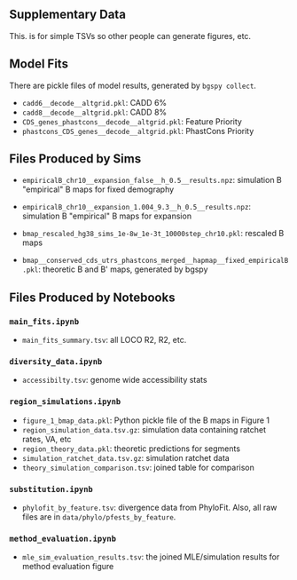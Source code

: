 ## Supplementary Data

This. is for simple TSVs so other people can generate figures, etc.

## Model Fits

There are pickle files of model results, generated by `bgspy collect`.

 - `cadd6__decode__altgrid.pkl`: CADD 6%
 - `cadd8__decode__altgrid.pkl`: CADD 8%
 - `CDS_genes_phastcons__decode__altgrid.pkl`: Feature Priority
 - `phastcons_CDS_genes__decode__altgrid.pkl`: PhastCons Priority


## Files Produced by Sims

 - `empiricalB_chr10__expansion_false__h_0.5__results.npz`: simulation B
   "empirical" B maps for fixed demography

 - `empiricalB_chr10__expansion_1.004_9.3__h_0.5__results.npz`: simulation B
   "empirical" B maps for expansion

 - `bmap_rescaled_hg38_sims_1e-8w_1e-3t_10000step_chr10.pkl`: rescaled B maps

 - `bmap__conserved_cds_utrs_phastcons_merged__hapmap__fixed_empiricalB.pkl`:
   theoretic B and B' maps, generated by bgspy

## Files Produced by Notebooks

### `main_fits.ipynb`

 - `main_fits_summary.tsv`: all LOCO R2, R2, etc.

### `diversity_data.ipynb`

 - `accessibilty.tsv`: genome wide accessibility stats

### `region_simulations.ipynb`

 - `figure_1_bmap_data.pkl`: Python pickle file of the B maps in Figure 1
 - `region_simulation_data.tsv.gz`: simulation data containing ratchet rates, VA, etc
 - `region_theory_data.pkl`: theoretic predictions for segments
 - `simulation_ratchet_data.tsv.gz`: simulation ratchet data
 - `theory_simulation_comparison.tsv`: joined table for comparison


### `substitution.ipynb`

 - `phylofit_by_feature.tsv`: divergence data from PhyloFit. Also, all raw
   files are in `data/phylo/pfests_by_feature`.

### `method_evaluation.ipynb`

 - `mle_sim_evaluation_results.tsv`: the joined MLE/simulation results for
   method evaluation figure



